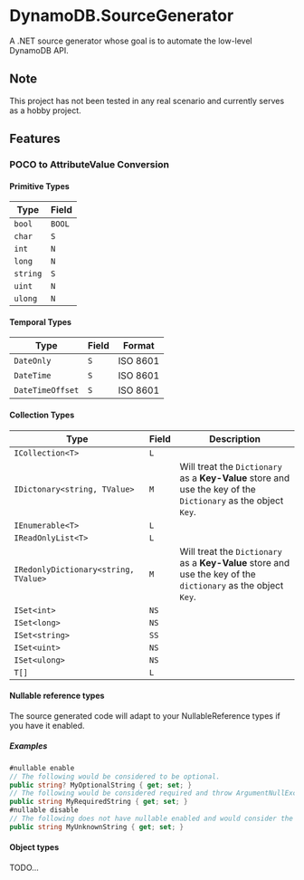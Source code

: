 # DynamoDB.SourceGenerator

A .NET source generator whose goal is to automate the low-level DynamoDB API.

## Note

This project has not been tested in any real scenario and currently serves as a hobby project.

## Features

### POCO to AttributeValue Conversion

#### Primitive Types

| Type            | Field       |
| ---             | ---         |
| `bool`          | `BOOL`      |
| `char`          | `S`         |
| `int`           | `N`         |
| `long`          | `N`         |
| `string`        | `S`         |
| `uint`          | `N`         |
| `ulong`         | `N`         |

#### Temporal Types

| Type            | Field       | Format    |
| ---             | ---         | ---       |
| `DateOnly`      | `S`         | ISO 8601  |
| `DateTime`      | `S`         | ISO 8601  |
| `DateTimeOffset`| `S`         | ISO 8601  |

#### Collection Types

| Type                                  | Field       | Description                                                                                                   |
| ---                                   | ---         | ---                                                                                                           |
| `ICollection<T>`                      | `L`         |                                                                                                               |
| `IDictonary<string, TValue>`          | `M`         | Will treat the `Dictionary` as a **Key-Value** store and use the key of the `Dictionary` as the object `Key`. |
| `IEnumerable<T>`                      | `L`         |                                                                                                               |
| `IReadOnlyList<T>`                    | `L`         |                                                                                                               |
| `IRedonlyDictionary<string, TValue>`  | `M`         | Will treat the `Dictionary` as a **Key-Value** store and use the key of the `dictionary` as the object `Key`. |
| `ISet<int>`                           | `NS`        |                                                                                                               |
| `ISet<long>`                          | `NS`        |                                                                                                               |
| `ISet<string>`                        | `SS`        |                                                                                                               |
| `ISet<uint>`                          | `NS`        |                                                                                                               |
| `ISet<ulong>`                         | `NS`        |                                                                                                               |
| `T[]`                                 | `L`         |                                                                                                               |

#### Nullable reference types
The source generated code will adapt to your NullableReference types if you have it enabled.

##### Examples
```csharp
#nullable enable
// The following would be considered to be optional.
public string? MyOptionalString { get; set; }
// The following would be considered required and throw ArgumentNullException if the value was not provided.
public string MyRequiredString { get; set; }
#nullable disable
// The following does not have nullable enabled and would consider the string to be optional.
public string MyUnknownString { get; set; }
```

#### Object types
TODO...
